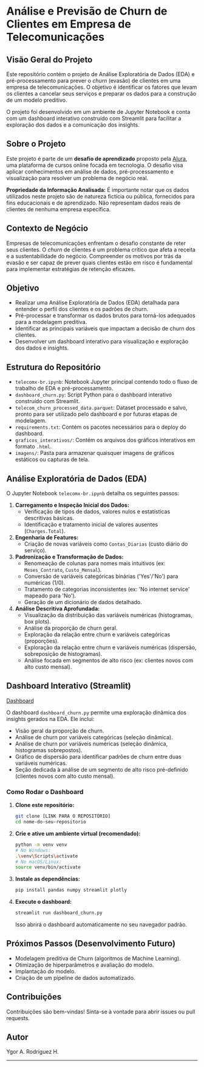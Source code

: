 # Análise e Previsão de Churn de Clientes em Empresa de Telecomunicações

## Visão Geral do Projeto

Este repositório contém o projeto de Análise Exploratória de Dados (EDA) e pré-processamento para prever o *churn* (evasão) de clientes em uma empresa de telecomunicações. O objetivo é identificar os fatores que levam os clientes a cancelar seus serviços e preparar os dados para a construção de um modelo preditivo.

O projeto foi desenvolvido em um ambiente de Jupyter Notebook e conta com um dashboard interativo construído com Streamlit para facilitar a exploração dos dados e a comunicação dos insights.

## Sobre o Projeto

Este projeto é parte de um **desafio de aprendizado** proposto pela [Alura](https://cursos.alura.com.br/), uma plataforma de cursos online focada em tecnologia. O desafio visa aplicar conhecimentos em análise de dados, pré-processamento e visualização para resolver um problema de negócio real.

**Propriedade da Informação Analisada:** É importante notar que os dados utilizados neste projeto são de natureza fictícia ou pública, fornecidos para fins educacionais e de aprendizado. Não representam dados reais de clientes de nenhuma empresa específica.

## Contexto de Negócio

Empresas de telecomunicações enfrentam o desafio constante de reter seus clientes. O *churn* de clientes é um problema crítico que afeta a receita e a sustentabilidade do negócio. Compreender os motivos por trás da evasão e ser capaz de prever quais clientes estão em risco é fundamental para implementar estratégias de retenção eficazes.

## Objetivo

* Realizar uma Análise Exploratória de Dados (EDA) detalhada para entender o perfil dos clientes e os padrões de churn.
* Pré-processar e transformar os dados brutos para torná-los adequados para a modelagem preditiva.
* Identificar as principais variáveis que impactam a decisão de churn dos clientes.
* Desenvolver um dashboard interativo para visualização e exploração dos dados e insights.

## Estrutura do Repositório


* `telecomx-br.ipynb`: Notebook Jupyter principal contendo todo o fluxo de trabalho de EDA e pré-processamento.
* `dashboard_churn.py`: Script Python para o dashboard interativo construído com Streamlit.
* `telecom_churn_processed_data.parquet`: Dataset processado e salvo, pronto para ser utilizado pelo dashboard e por futuras etapas de modelagem.
* `requirements.txt`: Contém os pacotes necessários para o deploy do dashboard.
* `graficos_interativos/`: Contém os arquivos dos gráficos interativos em formato `.html`.
* `imagens/`: Pasta para armazenar quaisquer imagens de gráficos estáticos ou capturas de tela.


## Análise Exploratória de Dados (EDA)

O Jupyter Notebook `telecomx-br.ipynb` detalha os seguintes passos:

1.  **Carregamento e Inspeção Inicial dos Dados:**
    * Verificação de tipos de dados, valores nulos e estatísticas descritivas básicas.
    * Identificação e tratamento inicial de valores ausentes (`Charges.Total`).
2.  **Engenharia de Features:**
    * Criação de novas variáveis como `Contas_Diarias` (custo diário do serviço).
3.  **Padronização e Transformação de Dados:**
    * Renomeação de colunas para nomes mais intuitivos (ex: `Meses_Contrato`, `Custo_Mensal`).
    * Conversão de variáveis categóricas binárias ('Yes'/'No') para numéricas (1/0).
    * Tratamento de categorias inconsistentes (ex: 'No internet service' mapeado para 'No').
    * Geração de um dicionário de dados detalhado.
4.  **Análise Descritiva Aprofundada:**
    * Visualização da distribuição das variáveis numéricas (histogramas, box plots).
    * Análise da proporção de churn geral.
    * Exploração da relação entre churn e variáveis categóricas (proporções).
    * Exploração da relação entre churn e variáveis numéricas (dispersão, sobreposição de histogramas).
    * Análise focada em segmentos de alto risco (ex: clientes novos com alto custo mensal).

## Dashboard Interativo (Streamlit)

 [Dashboard](https://telecomx.streamlit.app/)
 
O dashboard `dashboard_churn.py` permite uma exploração dinâmica dos insights gerados na EDA. Ele inclui:

* Visão geral da proporção de churn.
* Análise de churn por variáveis categóricas (seleção dinâmica).
* Análise de churn por variáveis numéricas (seleção dinâmica, histogramas sobrepostos).
* Gráfico de dispersão para identificar padrões de churn entre duas variáveis numéricas.
* Seção dedicada à análise de um segmento de alto risco pré-definido (clientes novos com alto custo mensal).

### Como Rodar o Dashboard

1.  **Clone este repositório:**
    ```bash
    git clone [LINK PARA O REPOSITÓRIO]
    cd nome-do-seu-repositorio
    ```
2.  **Crie e ative um ambiente virtual (recomendado):**
    ```bash
    python -m venv venv
    # No Windows:
    .\venv\Scripts\activate
    # No macOS/Linux:
    source venv/bin/activate
    ```
3.  **Instale as dependências:**
    ```bash
    pip install pandas numpy streamlit plotly
    ```
4.  **Execute o dashboard:**
    ```bash
    streamlit run dashboard_churn.py
    ```
    Isso abrirá o dashboard automaticamente no seu navegador padrão.

## Próximos Passos (Desenvolvimento Futuro)

* Modelagem preditiva de Churn (algoritmos de Machine Learning).
* Otimização de hiperparâmetros e avaliação do modelo.
* Implantação do modelo.
* Criação de um pipeline de dados automatizado.

## Contribuições

Contribuições são bem-vindas! Sinta-se à vontade para abrir issues ou pull requests.

## Autor

Ygor A. Rodríguez H.

---